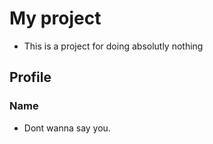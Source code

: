# My project

- This is a project for doing absolutly nothing

## Profile

### Name
- Dont wanna say you.